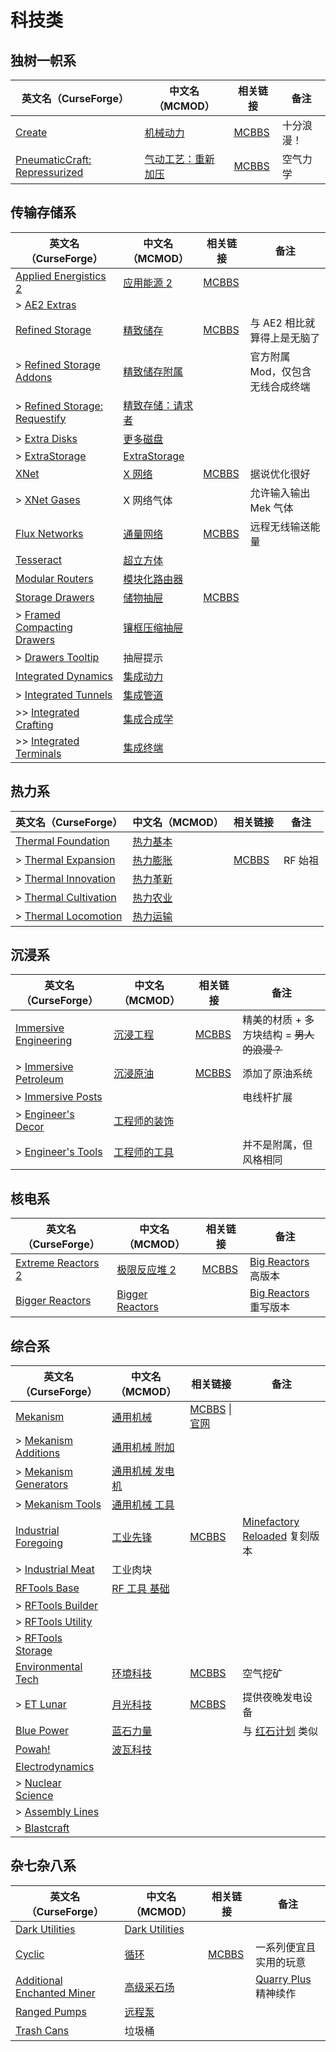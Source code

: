 # 科技类

## 独树一帜系

| 英文名（CurseForge）                                                                                       | 中文名（MCMOD）                                           | 相关链接                                               | 备注       |
| ---------------------------------------------------------------------------------------------------------- | --------------------------------------------------------- | ------------------------------------------------------ | ---------- |
| [Create](https://www.curseforge.com/minecraft/mc-mods/create)                                              | [机械动力](https://www.mcmod.cn/class/2021.html)          | [MCBBS](https://www.mcbbs.net/thread-1088970-1-1.html) | 十分浪漫！ |
| [PneumaticCraft: Repressurized](https://www.curseforge.com/minecraft/mc-mods/pneumaticcraft-repressurized) | [气动工艺：重新加压](https://www.mcmod.cn/class/270.html) | [MCBBS](https://www.mcbbs.net/thread-872397-1-1.html)  | 空气力学   |

## 传输存储系

| 英文名（CurseForge）                                                                                  | 中文名（MCMOD）                                          | 相关链接                                               | 备注                             |
| ----------------------------------------------------------------------------------------------------- | -------------------------------------------------------- | ------------------------------------------------------ | -------------------------------- |
| [Applied Energistics 2](https://www.curseforge.com/minecraft/mc-mods/applied-energistics-2)           | [应用能源 2](https://www.mcmod.cn/class/260.html)        | [MCBBS](https://www.mcbbs.net/thread-798231-1-1.html)  |                                  |
| > [AE2 Extras](https://www.curseforge.com/minecraft/mc-mods/ae2-extras)                               |                                                          |                                                        |                                  |
| [Refined Storage](https://www.curseforge.com/minecraft/mc-mods/refined-storage)                       | [精致储存](https://www.mcmod.cn/class/691.html)          | [MCBBS](https://www.mcbbs.net/thread-612538-1-1.html)  | 与 AE2 相比就算得上是无脑了      |
| > [Refined Storage Addons](https://www.curseforge.com/minecraft/mc-mods/refined-storage-addons)       | [精致储存附属](https://www.mcmod.cn/class/977.html)      |                                                        | 官方附属 Mod，仅包含无线合成终端 |
| > [Refined Storage: Requestify](https://www.curseforge.com/minecraft/mc-mods/rs-requestify)           | [精致存储：请求者](https://www.mcmod.cn/class/1838.html) |                                                        |                                  |
| > [Extra Disks](https://www.curseforge.com/minecraft/mc-mods/extra-disks)                             | [更多磁盘](https://www.mcmod.cn/class/2394.html)         |                                                        |                                  |
| > [ExtraStorage](https://www.curseforge.com/minecraft/mc-mods/extrastorage)                           | [ExtraStorage](https://www.mcmod.cn/class/3236.html)     |                                                        |                                  |
| [XNet](https://www.curseforge.com/minecraft/mc-mods/xnet)                                             | [X 网络](https://www.mcmod.cn/class/775.html)            | [MCBBS](https://www.mcbbs.net/thread-681347-1-59.html) | 据说优化很好                     |
| > [XNet Gases](https://www.curseforge.com/minecraft/mc-mods/xnet-gases)                               | X 网络气体                                               |                                                        | 允许输入输出 Mek 气体            |
| [Flux Networks](https://www.curseforge.com/minecraft/mc-mods/flux-networks)                           | [通量网络](https://www.mcmod.cn/class/803.html)          | [MCBBS](https://www.mcbbs.net/thread-808002-1-1.html)  | 远程无线输送能量                 |
| [Tesseract](https://www.curseforge.com/minecraft/mc-mods/tesseract)                                   | [超立方体](https://www.mcmod.cn/class/2519.html)         |                                                        |                                  |
| [Modular Routers](https://www.curseforge.com/minecraft/mc-mods/modular-routers)                       | [模块化路由器](https://www.mcmod.cn/class/892.html)      |                                                        |                                  |
| [Storage Drawers](https://www.curseforge.com/minecraft/mc-mods/storage-drawers)                       | [储物抽屉](https://www.mcmod.cn/class/408.html)          | [MCBBS](https://www.mcbbs.net/thread-798307-1-1.html)  |                                  |
| > [Framed Compacting Drawers](https://www.curseforge.com/minecraft/mc-mods/framed-compacting-drawers) | [镶框压缩抽屉](https://www.mcmod.cn/class/3096.html)     |                                                        |                                  |
| > [Drawers Tooltip](https://www.curseforge.com/minecraft/mc-mods/drawers-tooltip)                     | 抽屉提示                                                 |                                                        |                                  |
| [Integrated Dynamics](https://www.curseforge.com/minecraft/mc-mods/integrated-dynamics)               | [集成动力](https://www.mcmod.cn/class/845.html)          |                                                        |                                  |
| > [Integrated Tunnels](https://www.curseforge.com/minecraft/mc-mods/integrated-tunnels)               | [集成管道](https://www.mcmod.cn/class/1450.html)         |                                                        |                                  |
| >> [Integrated Crafting](https://www.curseforge.com/minecraft/mc-mods/integrated-crafting)            | [集成合成学](https://www.mcmod.cn/class/1613.html)       |                                                        |                                  |
| >> [Integrated Terminals](https://www.curseforge.com/minecraft/mc-mods/integrated-terminals)          | [集成终端](https://www.mcmod.cn/class/1614.html)         |                                                        |                                  |

## 热力系

| 英文名（CurseForge）                                                                      | 中文名（MCMOD）                                  | 相关链接                                              | 备注    |
| ----------------------------------------------------------------------------------------- | ------------------------------------------------ | ----------------------------------------------------- | ------- |
| [Thermal Foundation](https://www.curseforge.com/minecraft/mc-mods/thermal-foundation)     | [热力基本](https://www.mcmod.cn/class/425.html)  |                                                       |         |
| > [Thermal Expansion](https://www.curseforge.com/minecraft/mc-mods/thermal-expansion)     | [热力膨胀](https://www.mcmod.cn/class/634.html)  | [MCBBS](https://www.mcbbs.net/thread-805200-1-1.html) | RF 始祖 |
| > [Thermal Innovation](https://www.curseforge.com/minecraft/mc-mods/thermal-innovation)   | [热力革新](https://www.mcmod.cn/class/1126.html) |                                                       |         |
| > [Thermal Cultivation](https://www.curseforge.com/minecraft/mc-mods/thermal-cultivation) | [热力农业](https://www.mcmod.cn/class/876.html)  |                                                       |         |
| > [Thermal Locomotion](https://www.curseforge.com/minecraft/mc-mods/thermal-locomotion)   | [热力运输](https://www.mcmod.cn/class/3237.html) |                                                       |         |

## 沉浸系

| 英文名（CurseForge）                                                                        | 中文名（MCMOD）                                      | 相关链接                                              | 备注                                       |
| ------------------------------------------------------------------------------------------- | ---------------------------------------------------- | ----------------------------------------------------- | ------------------------------------------ |
| [Immersive Engineering](https://www.curseforge.com/minecraft/mc-mods/immersive-engineering) | [沉浸工程](https://www.mcmod.cn/class/463.html)      | [MCBBS](https://www.mcbbs.net/thread-450097-1-1.html) | 精美的材质 + 多方块结构 = ~~男人的浪漫？~~ |
| > [Immersive Petroleum](https://www.curseforge.com/minecraft/mc-mods/immersive-petroleum)   | [沉浸原油](https://www.mcmod.cn/class/819.html)      | [MCBBS](https://www.mcbbs.net/thread-695265-1-1.html) | 添加了原油系统                             |
| > [Immersive Posts](https://www.curseforge.com/minecraft/mc-mods/immersiveposts)            |                                                      |                                                       | 电线杆扩展                                 |
| > [Engineer's Decor](https://www.curseforge.com/minecraft/mc-mods/engineers-decor)          | [工程师的装饰](https://www.mcmod.cn/class/2115.html) |                                                       |                                            |
| > [Engineer's Tools](https://www.curseforge.com/minecraft/mc-mods/engineers-tools)          | [工程师的工具](https://www.mcmod.cn/class/2116.html) |                                                       | 并不是附属，但风格相同                     |

## 核电系

| 英文名（CurseForge）                                                                | 中文名（MCMOD）                                         | 相关链接                                              | 备注                                                                            |
| ----------------------------------------------------------------------------------- | ------------------------------------------------------- | ----------------------------------------------------- | ------------------------------------------------------------------------------- |
| [Extreme Reactors 2](https://www.curseforge.com/minecraft/mc-mods/extreme-reactors) | [极限反应堆 2](https://www.mcmod.cn/class/814.html)     | [MCBBS](https://www.mcbbs.net/thread-841782-1-1.html) | [Big Reactors](https://minecraft.curseforge.com/projects/big-reactors) 高版本   |
| [Bigger Reactors](https://www.curseforge.com/minecraft/mc-mods/biggerreactors)      | [Bigger Reactors](https://www.mcmod.cn/class/3178.html) |                                                       | [Big Reactors](https://minecraft.curseforge.com/projects/big-reactors) 重写版本 |

## 综合系

| 英文名（CurseForge）                                                                         | 中文名（MCMOD）                                         | 相关链接                                                                                           | 备注                                                                                               |
| -------------------------------------------------------------------------------------------- | ------------------------------------------------------- | -------------------------------------------------------------------------------------------------- | -------------------------------------------------------------------------------------------------- |
| [Mekanism](https://www.curseforge.com/minecraft/mc-mods/mekanism)                            | [通用机械](https://www.mcmod.cn/class/187.html)         | [MCBBS](https://www.mcbbs.net/thread-654082-1-1.html) \| [官网](https://aidancbrady.com/mekanism/) |                                                                                                    |
| > [Mekanism Additions](https://www.curseforge.com/minecraft/mc-mods/mekanism-additions)      | [通用机械 附加](https://www.mcmod.cn/class/2437.html)   |                                                                                                    |                                                                                                    |
| > [Mekanism Generators](https://www.curseforge.com/minecraft/mc-mods/mekanism-generators)    | [通用机械 发电机](https://www.mcmod.cn/class/1323.html) |                                                                                                    |                                                                                                    |
| > [Mekanism Tools](https://www.curseforge.com/minecraft/mc-mods/mekanism-tools)              | [通用机械 工具](https://www.mcmod.cn/class/1615.html)   |                                                                                                    |                                                                                                    |
| [Industrial Foregoing](https://www.curseforge.com/minecraft/mc-mods/industrial-foregoing)    | [工业先锋](https://www.mcmod.cn/class/979.html)         | [MCBBS](https://www.mcbbs.net/thread-774112-1-1.html)                                              | [Minefactory Reloaded](https://www.curseforge.com/minecraft/mc-mods/minefactory-reloaded) 复刻版本 |
| > [Industrial Meat](https://www.curseforge.com/minecraft/mc-mods/industrial-meat)            | 工业肉块                                                |                                                                                                    |                                                                                                    |
| [RFTools Base](https://www.curseforge.com/minecraft/mc-mods/rftools-base)                    | [RF 工具 基础](https://www.mcmod.cn/class/2095.html)    |                                                                                                    |                                                                                                    |
| > [RFTools Builder](https://www.curseforge.com/minecraft/mc-mods/rftools-builder)            |                                                         |                                                                                                    |                                                                                                    |
| > [RFTools Utility](https://www.curseforge.com/minecraft/mc-mods/rftools-utility)            |                                                         |                                                                                                    |                                                                                                    |
| > [RFTools Storage](https://www.curseforge.com/minecraft/mc-mods/rftools-storage)            |                                                         |                                                                                                    |                                                                                                    |
| [Environmental Tech](https://www.curseforge.com/minecraft/mc-mods/environmental-tech)        | [环境科技](https://www.mcmod.cn/class/583.html)         | [MCBBS](https://www.mcbbs.net/thread-644622-1-1.html)                                              | 空气挖矿                                                                                           |
| > [ET Lunar](https://www.curseforge.com/minecraft/mc-mods/et-lunar-environmental-tech-addon) | [月光科技](https://www.mcmod.cn/class/815.html)         | [MCBBS](https://www.mcbbs.net/thread-686607-1-1.html)                                              | 提供夜晚发电设备                                                                                   |
| [Blue Power](https://www.curseforge.com/minecraft/mc-mods/blue-power)                        | [蓝石力量](https://www.mcmod.cn/class/962.html)         |                                                                                                    | 与 [红石计划](https://www.mcmod.cn/class/164.html) 类似                                            |
| [Powah!](https://www.curseforge.com/minecraft/mc-mods/powah)                                 | [波瓦科技](https://www.mcmod.cn/class/2365.html)        |                                                                                                    |                                                                                                    |
| [Electrodynamics](https://www.curseforge.com/minecraft/mc-mods/electrodynamics)              |                                                         |                                                                                                    |                                                                                                    |
| > [Nuclear Science](https://www.curseforge.com/minecraft/mc-mods/nuclear-science)            |                                                         |                                                                                                    |                                                                                                    |
| > [Assembly Lines](https://www.curseforge.com/minecraft/mc-mods/assembly-lines)              |                                                         |                                                                                                    |                                                                                                    |
| > [Blastcraft](https://www.curseforge.com/minecraft/mc-mods/blast-craft)                     |                                                         |                                                                                                    |                                                                                                    |

## 杂七杂八系

| 英文名（CurseForge）                                                                                  | 中文名（MCMOD）                                       | 相关链接                                              | 备注                                                        |
| ----------------------------------------------------------------------------------------------------- | ----------------------------------------------------- | ----------------------------------------------------- | ----------------------------------------------------------- |
| [Dark Utilities](https://www.curseforge.com/minecraft/mc-mods/dark-utilities)                         | [Dark Utilities](https://www.mcmod.cn/class/802.html) |                                                       |                                                             |
| [Cyclic](https://www.curseforge.com/minecraft/mc-mods/cyclic)                                         | [循环](https://www.mcmod.cn/class/834.html)           | [MCBBS](https://www.mcbbs.net/thread-648189-1-1.html) | 一系列便宜且实用的玩意                                      |
| [Additional Enchanted Miner](https://www.curseforge.com/minecraft/mc-mods/additional-enchanted-miner) | [高级采石场](https://www.mcmod.cn/class/1585.html)    |                                                       | [Quarry Plus](https://www.mcmod.cn/class/289.html) 精神续作 |
| [Ranged Pumps](https://www.curseforge.com/minecraft/mc-mods/ranged-pumps)                             | [远程泵](https://www.mcmod.cn/class/1391.html)        |                                                       |                                                             |
| [Trash Cans](https://www.curseforge.com/minecraft/mc-mods/trash-cans)                                 | 垃圾桶                                                |                                                       |                                                             |
